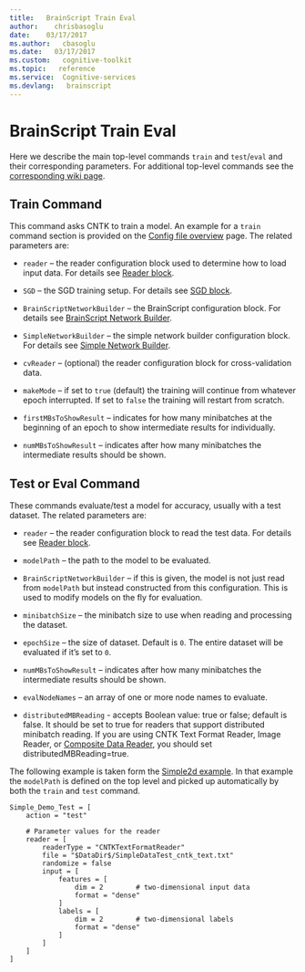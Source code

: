 ```yaml
---
title:   BrainScript Train Eval
author:    chrisbasoglu
date:    03/17/2017
ms.author:   cbasoglu
ms.date:   03/17/2017
ms.custom:   cognitive-toolkit
ms.topic:   reference
ms.service:  Cognitive-services
ms.devlang:   brainscript
---
```


# BrainScript Train Eval

Here we describe the main top-level commands `train` and `test`/`eval` and their corresponding parameters. For additional top-level commands see the [corresponding wiki page](./Top-level-commands.md). 

## Train Command
This command asks CNTK to train a model. An example for a `train` command section is provided on the [Config file overview](/en-us/cognitive-toolkit/Brainscript-Config-file-overview.md) page. The related parameters are:
* `reader` – the reader configuration block used to determine how to load input data. For details see [Reader block](/en-us/cognitive-toolkit/Brainscript-Reader-block.md).

* `SGD` – the SGD training setup. For details see [SGD block](./Brainscript-SGD-block.md).

* `BrainScriptNetworkBuilder` – the BrainScript configuration block. For details see [BrainScript Network Builder](./BrainScript-Network-Builder.md).

* `SimpleNetworkBuilder` – the simple network builder configuration block. For details see [Simple Network Builder](./Simple-Network-Builder.md).

* `cvReader` – (optional) the reader configuration block for cross-validation data.

* `makeMode` – if set to `true` (default) the training will continue from whatever epoch interrupted. If set to `false` the training will restart from scratch.

* `firstMBsToShowResult` – indicates for how many minibatches at the beginning of an epoch to show intermediate results for individually.

* `numMBsToShowResult` – indicates after how many minibatches the intermediate results should be shown.

## Test or Eval Command
These commands evaluate/test a model for accuracy, usually with a test dataset. The related parameters are:
* `reader` – the reader configuration block to read the test data. For details see [Reader block](./Brainscript-Reader-block.md).

* `modelPath` – the path to the model to be evaluated.

* `BrainScriptNetworkBuilder` – if this is given, the model is not just read from `modelPath` but instead constructed from this configuration. This is used to modify models on the fly for evaluation.

* `minibatchSize` – the minibatch size to use when reading and processing the dataset.

* `epochSize` – the size of dataset. Default is `0`. The entire dataset will be evaluated if it’s set to `0`.

* `numMBsToShowResult` – indicates after how many minibatches the intermediate results should be shown.

* `evalNodeNames` – an array of one or more node names to evaluate.

* `distributedMBReading` - accepts Boolean value: true or false; default is false. It should be set to true for readers that support distributed minibatch reading. If you are using CNTK Text Format Reader, Image Reader, or [Composite Data Reader](./BrainScript-and-Python---Understanding-and-Extending-Readers.md), you should set distributedMBReading=true.

The following example is taken form the [Simple2d example](./Examples.md). In that example the `modelPath` is defined on the top level and picked up automatically by both the `train` and `test` command.

    Simple_Demo_Test = [
        action = "test"

        # Parameter values for the reader
        reader = [
            readerType = "CNTKTextFormatReader"
            file = "$DataDir$/SimpleDataTest_cntk_text.txt"
            randomize = false
            input = [
                features = [
                    dim = 2        # two-dimensional input data
                    format = "dense"
                ]
                labels = [
                    dim = 2        # two-dimensional labels
                    format = "dense"
                ]
            ]
        ]
    ]
